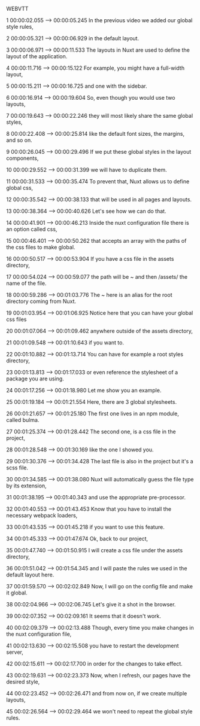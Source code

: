 WEBVTT

1
00:00:02.055 --> 00:00:05.245
In the previous video
we added our global style rules,

2
00:00:05.321 --> 00:00:06.929
in the default layout.

3
00:00:06.971 --> 00:00:11.533
The layouts in Nuxt are used to define
the layout of the application.

4
00:00:11.716 --> 00:00:15.122
For example, you might have
a full-width layout,

5
00:00:15.211 --> 00:00:16.725
and one with the sidebar.

6
00:00:16.914 --> 00:00:19.604
So, even though you would use
two layouts,

7
00:00:19.643 --> 00:00:22.246
they will most likely share
the same global styles,

8
00:00:22.408 --> 00:00:25.814
like the default font sizes,
the margins, and so on.

9
00:00:26.045 --> 00:00:29.496
If we put these global styles
in the layout components,

10
00:00:29.552 --> 00:00:31.399
we will have to duplicate them.

11
00:00:31.533 --> 00:00:35.474
To prevent that,
Nuxt allows us to define global css,

12
00:00:35.542 --> 00:00:38.133
that will be used in all pages
and layouts.

13
00:00:38.364 --> 00:00:40.626
Let's see how we can do that.

14
00:00:41.901 --> 00:00:46.213
Inside the nuxt configuration file
there is an option called css,

15
00:00:46.401 --> 00:00:50.262
that accepts an array with the paths
of the css files to make global.

16
00:00:50.517 --> 00:00:53.904
If you have a css file
in the assets directory,

17
00:00:54.024 --> 00:00:59.077
the path will be ~
and then /assets/ the name of the file.

18
00:00:59.286 --> 00:01:03.776
The ~ here is an alias for the root
directory coming from Nuxt.

19
00:01:03.954 --> 00:01:06.925
Notice here that you can have
your global css files

20
00:01:07.064 --> 00:01:09.462
anywhere outside
of the assets directory,

21
00:01:09.548 --> 00:01:10.643
if you want to.

22
00:01:10.882 --> 00:01:13.714
You can have for example
a root styles directory,

23
00:01:13.813 --> 00:01:17.033
or even reference the stylesheet
of a package you are using.

24
00:01:17.256 --> 00:01:18.980
Let me show you an example.

25
00:01:19.184 --> 00:01:21.554
Here, there are 3 global stylesheets.

26
00:01:21.657 --> 00:01:25.180
The first one lives in an npm module,
called bulma.

27
00:01:25.374 --> 00:01:28.442
The second one,
is a css file in the project,

28
00:01:28.548 --> 00:01:30.169
like the one I showed you.

29
00:01:30.376 --> 00:01:34.428
The last file is also in the project
but it's a scss file.

30
00:01:34.585 --> 00:01:38.080
Nuxt will automatically guess
the file type by its extension,

31
00:01:38.195 --> 00:01:40.343
and use the appropriate pre-processor.

32
00:01:40.553 --> 00:01:43.453
Know that you have to install
the necessary webpack loaders,

33
00:01:43.535 --> 00:01:45.218
if you want to use this feature.

34
00:01:45.333 --> 00:01:47.674
Ok, back to our project,

35
00:01:47.740 --> 00:01:50.915
I will create a css file
under the assets directory,

36
00:01:51.042 --> 00:01:54.345
and I will paste the rules
we used in the default layout here.

37
00:01:59.570 --> 00:02:02.849
Now, I will go on the config file
and make it global.

38
00:02:04.966 --> 00:02:06.745
Let's give it a shot in the browser.

39
00:02:07.352 --> 00:02:09.161
It seems that it doesn't work.

40
00:02:09.379 --> 00:02:13.488
Though, every time you make changes
in the nuxt configuration file,

41
00:02:13.630 --> 00:02:15.508
you have to restart
the development server,

42
00:02:15.611 --> 00:02:17.700
in order for the changes
to take effect.

43
00:02:19.631 --> 00:02:23.373
Now, when I refresh,
our pages have the desired style,

44
00:02:23.452 --> 00:02:26.471
and from now on,
if we create multiple layouts,

45
00:02:26.564 --> 00:02:29.464
we won't need to repeat
the global style rules.

